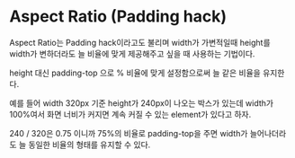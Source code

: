 # Aspect Ratio (Padding hack)

Aspect Ratio는 Padding hack이라고도 불리며 width가 가변적일때 height를 width가 변하더라도 늘 비율에 맞게
제공해주고 싶을 때 사용하는 기법이다.

height 대신 padding-top 으로 % 비율에 맞게 설정함으로써 늘 같은 비율을 유지한다.

예를 들어 width 320px 기준 height가 240px이 나오는 박스가 있는데 width가 100%여서 화면 너비가 커지면 계속 커질 수 있는 element가 있다고 하자.

240 / 320은 0.75 이니까 75%의 비율로 padding-top을 주면 width가 늘어나더라도 늘 동일한 비율의 형태를 유지할 수 있다.
